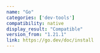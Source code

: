 ```yaml
---
name: "Go"
categories: ['dev-tools']
compatibility: native
display_result: "Compatible"
version_from: "1.21.1"
link: https://go.dev/doc/install
---
```


